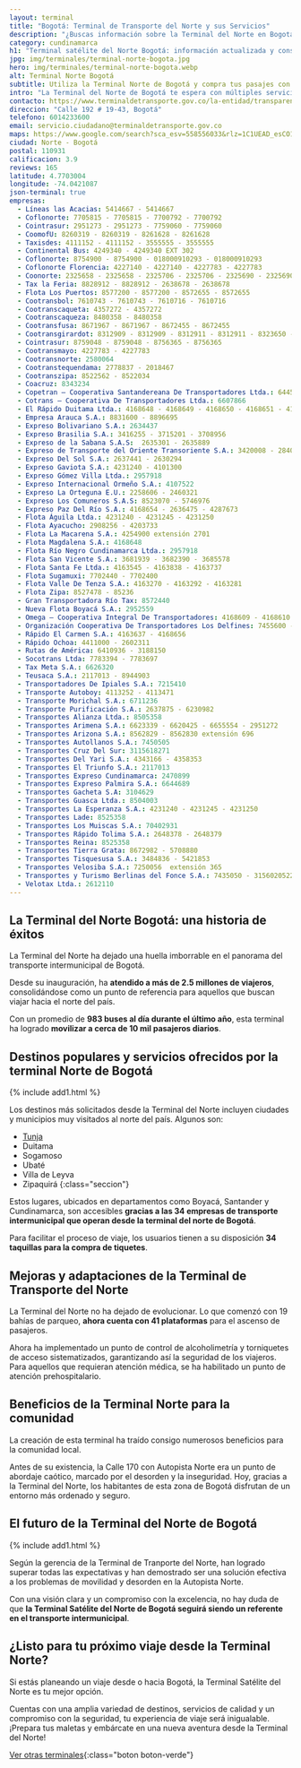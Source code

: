 ```yaml
---
layout: terminal
title: "Bogotá: Terminal de Transporte del Norte y sus Servicios"
description: "¿Buscas información sobre la Terminal del Norte en Bogotá? Aquí encontrarás todo lo que necesitas para comprar los pasajes de tu próximo viaje. ¡Entérate!"
category: cundinamarca
h1: "Terminal satélite del Norte Bogotá: información actualizada y consejos útiles"
jpg: img/terminales/terminal-norte-bogota.jpg
hero: img/terminales/terminal-norte-bogota.webp
alt: Terminal Norte Bogotá
subtitle: Utiliza la Terminal Norte de Bogotá y compra tus pasajes con las empresas de buses directamente.
intro: "La Terminal del Norte de Bogotá te espera con múltiples servicios y destinos. Conoce la Terminal Satélite del Norte: un hub de transporte en Bogotá."
contacto: https://www.terminaldetransporte.gov.co/la-entidad/transparencia-y-acceso-a-la-informacion-publica/pqrs/
direccion: "Calle 192 # 19-43, Bogotá"
telefono: 6014233600
email: servicio.ciudadano@terminaldetransporte.gov.co
maps: https://www.google.com/search?sca_esv=558556033&rlz=1C1UEAD_esCO1023CO1023&tbs=lf:1,lf_ui:2&tbm=lcl&sxsrf=AB5stBjKVUKZ1_DBON7iNH2_hZuL2x6Yfg:1692537959585&q=terminal+norte+de+bogota&rflfq=1&num=10&rllag=4769494,-74042805,105&ved=2ahUKEwjj8-Weq-uAAxV-hu4BHUT0BnoQtgN6BAgYEAg#rlfi=hd:;si:5260221393089178553,l,Chh0ZXJtaW5hbCBub3J0ZSBkZSBib2dvdGFIzsWpza2vgIAIWiYQABABGAAYARgCGAMiGHRlcm1pbmFsIG5vcnRlIGRlIGJvZ290YZIBC2J1c19zdGF0aW9uqgFVEAEqEiIOdGVybWluYWwgbm9ydGUoDjIfEAEiG1yGEVnK4Gyu5MLTHpxRSNiJoE_jssnrLnEbEjIcEAIiGHRlcm1pbmFsIG5vcnRlIGRlIGJvZ290YQ;mv:[[4.7703004,-74.0421087],[4.7686893999999995,-74.0435023]]
ciudad: Norte - Bogotá
postal: 110931
calificacion: 3.9
reviews: 165
latitude: 4.7703004
longitude: -74.0421087
json-terminal: true
empresas:
  - Líneas las Acacias: 5414667 - 5414667
  - Coflonorte: 7705815 - 7705815 - 7700792 - 7700792
  - Cointrasur: 2951273 - 2951273 - 7759060 - 7759060
  - CoomofU: 8260319 - 8260319 - 8261628 - 8261628
  - Taxisdes: 4111152 - 4111152 - 3555555 - 3555555
  - Continental Bus: 4249340 - 4249340 EXT 302
  - Coflonorte: 8754900 - 8754900 - 018000910293 - 018000910293
  - Coflonorte Florencia: 4227140 - 4227140 - 4227783 - 4227783
  - Coonorte: 2325658 - 2325658 - 2325706 - 2325706 - 2325690 - 2325690
  - Tax la Feria: 8828912 - 8828912 - 2638678 - 2638678
  - Flota Los Puertos: 8577200 - 8577200 - 8572655 - 8572655
  - Cootransbol: 7610743 - 7610743 - 7610716 - 7610716
  - Cootranscaqueta: 4357272 - 4357272
  - Cootranscaqueza: 8480358 - 8480358
  - Cootransfusa: 8671967 - 8671967 - 8672455 - 8672455
  - Cootransgirardot: 8312909 - 8312909 - 8312911 - 8312911 - 8323650 - 8323650
  - Cointrasur: 8759048 - 8759048 - 8756365 - 8756365
  - Cootransmayo: 4227783 - 4227783
  - Cootransnorte: 2580064
  - Cootranstequendama: 2778837 - 2018467
  - Cootranszipa: 8522562 - 8522034
  - Coacruz: 8343234
  - Copetran – Cooperativa Santandereana De Transportadores Ltda.: 6445566 - 3202719071 - 3133335673
  - Cotrans – Cooperativa De Transportadores Ltda.: 6607866
  - El Rápido Duitama Ltda.: 4168648 - 4168649 - 4168650 - 4168651 - 4168652
  - Empresa Arauca S.A.: 8831600 - 8896695
  - Expreso Bolivariano S.A.: 2634437
  - Expreso Brasilia S.A.: 3416255 - 3715201 - 3708956
  - Expreso de la Sabana S.A.S:  2635301 - 2635889
  - Expreso de Transporte del Oriente Transoriente S.A.: 3420008 - 2840811
  - Expreso Del Sol S.A.: 2637441 - 2630294
  - Expreso Gaviota S.A.: 4231240 - 4101300
  - Expreso Gómez Villa Ltda.: 2957918
  - Expreso Internacional Ormeño S.A.: 4107522
  - Expreso La Orteguna E.U.: 2258606 - 2460321
  - Expreso Los Comuneros S.A.S: 8523070 - 5746976
  - Expreso Paz Del Río S.A.: 4168654 - 2636475 - 4287673
  - Flota Águila Ltda.: 4231240 - 4231245 - 4231250
  - Flota Ayacucho: 2908256 - 4203733
  - Flota La Macarena S.A.: 4254900 extensión 2701
  - Flota Magdalena S.A.: 4168648
  - Flota Río Negro Cundinamarca Ltda.: 2957918
  - Flota San Vicente S.A.: 3681939 - 3682390 - 3685578
  - Flota Santa Fe Ltda.: 4163545 - 4163838 - 4163737
  - Flota Sugamuxi: 7702440 - 7702400
  - Flota Valle De Tenza S.A.: 4163270 - 4163292 - 4163281
  - Flota Zipa: 8527478 - 85236
  - Gran Transportadora Río Tax: 8572440
  - Nueva Flota Boyacá S.A.: 2952559
  - Omega – Cooperativa Integral De Transportadores: 4168609 - 4168610
  - Organización Cooperativa De Transportadores Los Delfines: 7455600 - 7455601
  - Rápido El Carmen S.A.: 4163637 - 4168656
  - Rápido Ochoa: 4411000 - 2602311
  - Rutas de América: 6410936 - 3188150
  - Socotrans Ltda: 7783394 - 7783697
  - Tax Meta S.A.: 6626320
  - Teusaca S.A.: 2117013 - 8944903
  - Transportadores De Ipiales S.A.: 7215410
  - Transporte Autoboy: 4113252 - 4113471
  - Transporte Morichal S.A.: 6711236
  - Transporte Purificación S.A.: 2637875 - 6230982
  - Transportes Alianza Ltda.: 8505358
  - Transportes Arimena S.A.: 6623339 - 6620425 - 6655554 - 2951272
  - Transportes Arizona S.A.: 8562829 - 8562830 extensión 696
  - Transportes Autollanos S.A.: 7450505
  - Transportes Cruz Del Sur: 3115618271
  - Transportes Del Yari S.A.: 4343166 - 4358353
  - Transportes El Triunfo S.A.: 2117013
  - Transportes Expreso Cundinamarca: 2470899
  - Transportes Expreso Palmira S.A.: 6644689
  - Transportes Gacheta S.A: 3104629
  - Transportes Guasca Ltda.: 8504003
  - Transportes La Esperanza S.A.: 4231240 - 4231245 - 4231250
  - Transportes Lade: 8525358
  - Transportes Los Muiscas S.A.: 70402931
  - Transportes Rápido Tolima S.A.: 2648378 - 2648379
  - Transportes Reina: 8525358
  - Transportes Tierra Grata: 8672982 - 5708880
  - Transportes Tisquesusa S.A.: 3484836 - 5421853
  - Transportes Velosiba S.A.: 7250056  extensión 365
  - Transportes y Turismo Berlinas del Fonce S.A.: 7435050 - 3156020522 3186665544 - 3183545454
  - Velotax Ltda.: 2612110
---
```


## La Terminal del Norte Bogotá: una historia de éxitos

La Terminal del Norte ha dejado una huella imborrable en el panorama del transporte intermunicipal de Bogotá.

Desde su inauguración, ha **atendido a más de 2.5 millones de viajeros**, consolidándose como un punto de referencia para aquellos que buscan viajar hacia el norte del país.

Con un promedio de **983 buses al día durante el último año**, esta terminal ha logrado **movilizar a cerca de 10 mil pasajeros diarios**.

## Destinos populares y servicios ofrecidos por la terminal Norte de Bogotá

{% include add1.html %}

Los destinos más solicitados desde la Terminal del Norte incluyen ciudades y municipios muy visitados al norte del país. Algunos son:

* [Tunja]({{'terminal-de-tunja'|relative_url}} "Terminal Tunja")
* Duitama
* Sogamoso
* Ubaté
* Villa de Leyva
* Zipaquirá
{:class="seccion"}

Estos lugares, ubicados en departamentos como Boyacá, Santander y Cundinamarca, son accesibles **gracias a las 34 empresas de transporte intermunicipal que operan desde la terminal del norte de Bogotá**.

Para facilitar el proceso de viaje, los usuarios tienen a su disposición **34 taquillas para la compra de tiquetes**.

## Mejoras y adaptaciones de la Terminal de Transporte del Norte

La Terminal del Norte no ha dejado de evolucionar. Lo que comenzó con 19 bahías de parqueo, **ahora cuenta con 41 plataformas** para el ascenso de pasajeros.

Ahora ha implementado un punto de control de alcoholimetría y torniquetes de acceso sistematizados, garantizando así la seguridad de los viajeros. Para aquellos que requieran atención médica, se ha habilitado un punto de atención prehospitalario.

## Beneficios de la Terminal Norte para la comunidad

La creación de esta terminal ha traído consigo numerosos beneficios para la comunidad local.

Antes de su existencia, la Calle 170 con Autopista Norte era un punto de abordaje caótico, marcado por el desorden y la inseguridad. Hoy, gracias a la Terminal del Norte, los habitantes de esta zona de Bogotá disfrutan de un entorno más ordenado y seguro.

## El futuro de la Terminal del Norte de Bogotá

{% include add1.html %}

Según la gerencia de la Terminal de Tranporte del Norte, han logrado superar todas las expectativas y han demostrado ser una solución efectiva a los problemas de movilidad y desorden en la Autopista Norte.

Con una visión clara y un compromiso con la excelencia, no hay duda de que **la Terminal Satélite del Norte de Bogotá seguirá siendo un referente en el transporte intermunicipal**.

## ¿Listo para tu próximo viaje desde la Terminal Norte?

Si estás planeando un viaje desde o hacia Bogotá, la Terminal Satélite del Norte es tu mejor opción.

Cuentas con una amplia variedad de destinos, servicios de calidad y un compromiso con la seguridad, tu experiencia de viaje será inigualable. ¡Prepara tus maletas y embárcate en una nueva aventura desde la Terminal del Norte!

[Ver otras terminales](/terminales-de-colombia){:class="boton boton-verde"}

